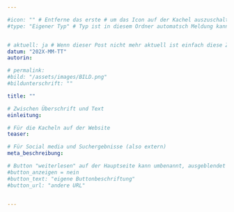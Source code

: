 ```yaml
---

#icon: "" # Entferne das erste # um das Icon auf der Kachel auszuschalten
#type: "Eigener Typ" # Typ ist in diesem Ordner automatsch Meldung kann aber hier überschrieben werden z.B. mit "Veröffentlichung" - der Typ erscheint in der Kachel über der Überschrift


# aktuell: ja # Wenn dieser Post nicht mehr aktuell ist einfach diese Zeile mit # am Anfang der Zeile auskommentieren
datum: "202X-MM-TT"
autorin: 

# permalink:
#bild: "/assets/images/BILD.png"
#bildunterschrift: ""

title: ""

# Zwischen Überschrift und Text
einleitung: 

# Für die Kacheln auf der Website
teaser: 

# Für Social media und Suchergebnisse (also extern)
meta_beschreibung: 

# Button "weiterlesen" auf der Hauptseite kann umbenannt, ausgeblendet und zu anderer z.B. Externer URL zeigen
#button_anzeigen = nein 
#button_text: "eigene Buttonbeschriftung"
#button_url: "andere URL"


---
```

